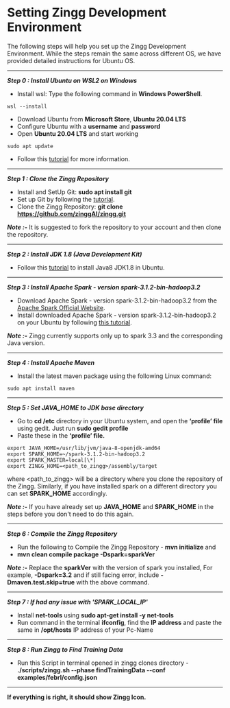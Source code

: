 # Setting Zingg Development Environment

The following steps will help you set up the Zingg Development Environment. While the steps remain the same across different OS, we have provided detailed instructions for Ubuntu OS.

****

_**Step 0 :  Install Ubuntu on WSL2 on Windows**_

* Install wsl: Type the following command in **Windows PowerShell**.
```
wsl --install
```
* Download Ubuntu from **Microsoft Store**, **Ubuntu 20.04 LTS**
* Configure Ubuntu with a **username** and **password**
* Open **Ubuntu 20.04 LTS** and start working
```
sudo apt update
```
* Follow this [tutorial](https://ubuntu.com/tutorials/install-ubuntu-on-wsl2-on-windows-10#1-overview) for more information.

****

_**Step 1 :  Clone the Zingg Repository**_

* Install and SetUp Git: **sudo apt install git**
* Set up Git by following the [tutorial](https://www.digitalocean.com/community/tutorials/how-to-install-git-on-ubuntu-20-04).
* Clone the Zingg Repository: **git clone https://github.com/zinggAI/zingg.git**

_**Note :-**_ It is suggested to fork the repository to your account and then clone the repository.

****

_**Step 2 :  Install JDK 1.8 (Java Development Kit)**_

* Follow this [tutorial](https://linuxize.com/post/install-java-on-ubuntu-20-04/) to install Java8 JDK1.8 in Ubuntu.&#x20;

****

_**Step 3 :  Install Apache Spark - version spark-3.1.2-bin-hadoop3.2**_

* Download Apache Spark - version spark-3.1.2-bin-hadoop3.2 from the [Apache Spark Official Website](https://spark.apache.org/downloads.html).
* Install downloaded Apache Spark - version spark-3.1.2-bin-hadoop3.2 on your Ubuntu by following [this tutorial](https://computingforgeeks.com/how-to-install-apache-spark-on-ubuntu-debian/).

_**Note :-**_ Zingg currently supports only up to spark 3.3 and the corresponding Java version.

****

_**Step 4 :  Install Apache Maven**_

* Install the latest maven package using the following Linux command:

```
sudo apt install maven
```

****

_**Step 5 :  Set JAVA\_HOME to JDK base directory**_

* Go to **cd /etc** directory in your Ubuntu system, and open the **‘profile’ file** using gedit. Just run **sudo gedit profile**
* Paste these in the **‘profile’ file.**

```
export JAVA_HOME=/usr/lib/jvm/java-8-openjdk-amd64
export SPARK_HOME=~/spark-3.1.2-bin-hadoop3.2
export SPARK_MASTER=local[\*]
export ZINGG_HOME=<path_to_zingg>/assembly/target
```



where \<path\_to\_zingg> will be a directory where you clone the repository of the Zingg. Similarly, if you have installed spark on a different directory you can set **SPARK\_HOME** accordingly.

_**Note :-**_  If you have already set up **JAVA\_HOME** and **SPARK\_HOME** in the steps before you don't need to do this again.

****

_**Step 6 :  Compile the Zingg Repository**_

* Run the following to Compile the Zingg Repository - **mvn initialize** and
* **mvn clean compile package -Dspark=sparkVer**

_**Note :-**_	Replace the **sparkVer** with the version of spark you installed, For example, **-Dspark=3.2** and if still facing error, include **-Dmaven.test.skip=true** with the above command.

****

_**Step 7 :  If had any issue with 'SPARK\_LOCAL\_IP'**_

* Install **net-tools** using **sudo apt-get install -y net-tools**
* Run command in the terminal **ifconfig**, find the **IP address** and paste the same in **/opt/hosts** IP address of your Pc-Name

****

_**Step 8 :  Run Zingg to Find Training Data**_

* Run this Script in terminal opened in zingg clones directory - **./scripts/zingg.sh --phase findTrainingData --conf examples/febrl/config.json**

****

**If everything is right, it should show Zingg Icon.**
